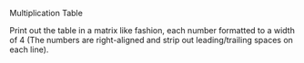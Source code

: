 Multiplication Table

Print out the table in a matrix like fashion, each number formatted to a width of 4 (The numbers are right-aligned and strip out leading/trailing spaces on each line).